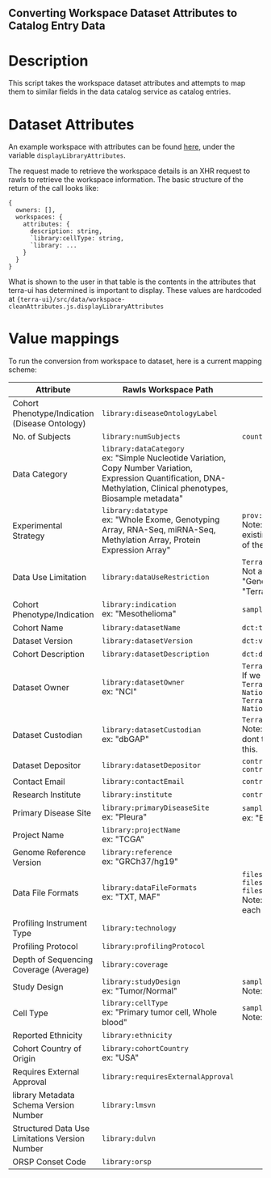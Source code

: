 ## Converting Workspace Dataset Attributes to Catalog Entry Data

# Description
This script takes the workspace dataset attributes and attempts to map them to similar fields in the data catalog service as catalog entries.

# Dataset Attributes
An example workspace with attributes can be found [here](https://github.com/DataBiosphere/terra-ui/blob/dev/src/data/workspace-attributes.js#2), under the variable `displayLibraryAttributes`.

The request made to retrieve the workspace details is an XHR request to rawls to retrieve the workspace information. The basic structure of the return of the call looks like:

```
{
  owners: [],
  workspaces: {
    attributes: {
      description: string,
      `library:cellType: string,
      `library: ...
    }
  }
}
```

What is shown to the user in that table is the contents in the attributes that terra-ui has determined is important to display. These values are hardcoded at 
`{terra-ui}/src/data/workspace-cleanAttributes.js.displayLibraryAttributes`

# Value mappings
To run the conversion from workspace to dataset, here is a current mapping scheme:

| Attribute | Rawls Workspace Path | Data Catalog Entry Path |
| --------- | -------------------- | -------------------------- |
| Cohort Phenotype/Indication (Disease Ontology)  | `library:diseaseOntologyLabel` |  |
| No. of Subjects | `library:numSubjects` | `counts.donors` |
| Data Category | `library:dataCategory`<br>ex: "Simple Nucleotide Variation, Copy Number Variation, Expression Quantification, DNA-Methylation, Clinical phenotypes, Biosample metadata" |  |
| Experimental Strategy | `library:datatype`<br>ex: "Whole Exome, Genotyping Array, RNA-Seq, miRNA-Seq, Methylation Array, Protein Expression Array" | `prov:wasGeneratedBy.3.TerraCore:hasAssayCategory`<br>Note: RNA-Seq would be found in this field in existing data catalog entries, but I don't know if all of these values would also fit in the same one. |
| Data Use Limitation | `library:dataUseRestriction` | `TerraDCAT_ap:hasDataUsePermission.0`<br>Not a perfect mapping, we will need to normalize "General Research Use" to "TerraCore:NoRestriction" |
| Cohort Phenotype/Indication | `library:indication`<br>ex: "Mesothelioma" | `samples.disease.0` |
| Cohort Name | `library:datasetName` | `dct:title` |
| Dataset Version | `library:datasetVersion` | `dct:version` |
| Cohort Description | `library:datasetDescription` | `dct:description` |
| Dataset Owner | `library:datasetOwner`<br>ex: "NCI" | `TerraDCAT_ap:hasDataCollection.0.dct:identifier`<br>If we have enough information, we can also build:<br> `TerraDCAT_AP:hasDataCollection.0.dct:publisher: National Cancer Institute`<br>`TerraDCAT_AP:hasDataCollection.0.dct:title: National Cancer Institute` |
| Dataset Custodian | `library:datasetCustodian`<br>ex: "dbGAP" | `TerraDCAT_ap:hasDataCollection.0.dct:identifier`<br>Note: This conflicts with "Dataset Owner", but I dont think we have another option for where to put this. |
| Dataset Depositor | `library:datasetDepositor` | `contributors.0.contactName`<br>`contributors.0.correspondingContributor = true` |
| Contact Email | `library:contactEmail` | `contributors.0.email` |
| Research Institute | `library:institute` | `contributors.0.institution` |
| Primary Disease Site | `library:primaryDiseaseSite`<br>ex: "Pleura" | `samples.disease.0`?<br>ex: "Brain Cancer" |
| Project Name | `library:projectName`<br>ex: "TCGA" |  |
| Genome Reference Version | `library:reference`<br>ex: "GRCh37/hg19" |  |
| Data File Formats | `library:dataFileFormats`<br>ex: "TXT, MAF" | `files.0.dcat:mediaType`<br>`files.0.count = 0`<br>`files.0.byteSize = 0`<br>Note: No way of knowing how many files match each file format |
| Profiling Instrument Type | `library:technology` |  |
| Profiling Protocol | `library:profilingProtocol` |  |
| Depth of Sequencing Coverage (Average) | `library:coverage` |  |
| Study Design | `library:studyDesign`<br>ex: "Tumor/Normal" | `samples.disease.0`<br>Note: concat value with "Primary Disease Site"? |
| Cell Type | `library:cellType`<br>ex: "Primary tumor cell, Whole blood" | `samples.disease.0`<br>Note: concat value with "Primary Disease Site"? |
| Reported Ethnicity | `library:ethnicity` |  |
| Cohort Country of Origin | `library:cohortCountry`<br>ex: "USA" |  |
| Requires External Approval | `library:requiresExternalApproval` |  |
| library Metadata Schema Version Number | `library:lmsvn` |  |
| Structured Data Use Limitations Version Number | `library:dulvn` |  |
| ORSP Conset Code | `library:orsp` |  |
